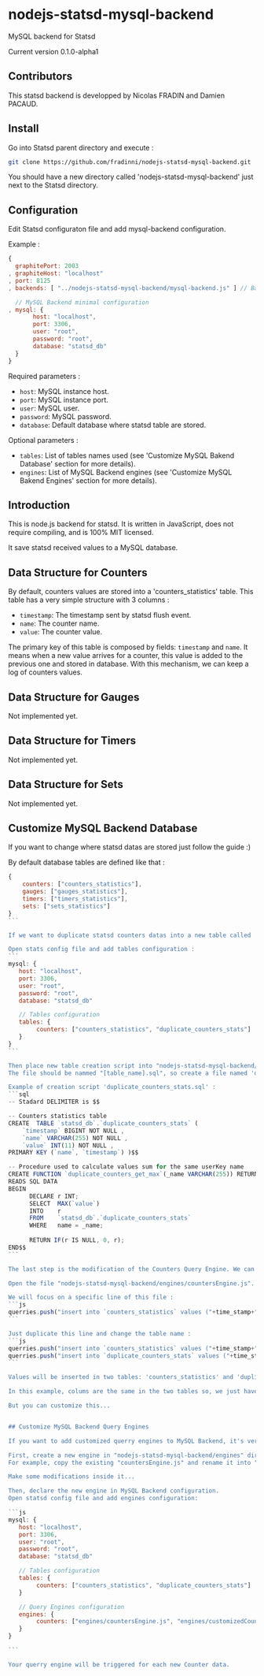 nodejs-statsd-mysql-backend
===========================

MySQL backend for Statsd

Current version 0.1.0-alpha1

## Contributors
This statsd backend is developped by Nicolas FRADIN and Damien PACAUD.

## Install
Go into Statsd parent directory and execute :
```bash
git clone https://github.com/fradinni/nodejs-statsd-mysql-backend.git
```
You should have a new directory called 'nodejs-statsd-mysql-backend' just next to the Statsd directory.

## Configuration
Edit Statsd configuraton file and add mysql-backend configuration.

Example :
```js
{
  graphitePort: 2003
, graphiteHost: "localhost"
, port: 8125
, backends: [ "../nodejs-statsd-mysql-backend/mysql-backend.js" ] // Backend MySQL

  // MySQL Backend minimal configuration
, mysql: { 
	   host: "localhost", 
	   port: 3306, 
	   user: "root", 
	   password: "root", 
	   database: "statsd_db"
  }
}
```

Required parameters :

* `host`: MySQL instance host.
* `port`: MySQL instance port. 
* `user`: MySQL user.
* `password`: MySQL password.
* `database`: Default database where statsd table are stored.

Optional parameters :

* `tables`: List of tables names used (see 'Customize MySQL Bakend Database' section for more details).
* `engines`: List of MySQL Backend engines (see 'Customize MySQL Bakend Engines' section for more details).


## Introduction
This is node.js backend for statsd. It is written in JavaScript, does not require compiling, and is 100% MIT licensed.

It save statsd received values to a MySQL database.


## Data Structure for Counters
By default, counters values are stored into a 'counters_statistics' table. This table has a very simple structure with 3 columns :
* `timestamp`: The timestamp sent by statsd flush event.
* `name`: The counter name.
* `value`: The counter value.

The primary key of this table is composed by fields: `timestamp` and `name`. It means when a new value arrives for a counter, this value is added to the previous one and stored in database. With this mechanism, we can keep a log of counters values.


## Data Structure for Gauges

Not implemented yet.


## Data Structure for Timers

Not implemented yet.


## Data Structure for Sets

Not implemented yet.


## Customize MySQL Backend Database

If you want to change where statsd datas are stored just follow the guide :)

By default database tables are defined like that :
````js
{
	counters: ["counters_statistics"],
	gauges: ["gauges_statistics"],
	timers: ["timers_statistics"],
	sets: ["sets_statistics"]
}
```

If we want to duplicate statsd counters datas into a new table called 'duplicate_counters_stats', we have to add new table name to counters tables list.

Open stats config file and add tables configuration :
```
mysql: { 
   host: "localhost", 
   port: 3306, 
   user: "root", 
   password: "root", 
   database: "statsd_db"

   // Tables configuration
   tables: {
   		counters: ["counters_statistics", "duplicate_counters_stats"]
   }
}
```

Then place new table creation script into "nodejs-statsd-mysql-backend/tables" directory.
The file should be nammed "[table_name].sql", so create a file named 'duplicate_counters_stats.sql'.

Example of creation script 'duplicate_counters_stats.sql' :
```sql
-- Stadard DELIMITER is $$

-- Counters statistics table
CREATE  TABLE `statsd_db`.`duplicate_counters_stats` (
    `timestamp` BIGINT NOT NULL ,
    `name` VARCHAR(255) NOT NULL ,
    `value` INT(11) NOT NULL ,
PRIMARY KEY (`name`, `timestamp`) )$$

-- Procedure used to calculate values sum for the same userKey name
CREATE FUNCTION `duplicate_counters_get_max`(_name VARCHAR(255)) RETURNS INT(11)
READS SQL DATA
BEGIN 
      DECLARE r INT;
      SELECT  MAX(`value`)
      INTO    r
      FROM    `statsd_db`.`duplicate_counters_stats`
      WHERE   name = _name;
      
      RETURN IF(r IS NULL, 0, r);
END$$
```

The last step is the modification of the Counters Query Engine. We can also create a new Query Engine but we will see how to do that in the next section.

Open the file "nodejs-statsd-mysql-backend/engines/countersEngine.js".

We will focus on a specific line of this file :
```js
querries.push("insert into `counters_statistics` values ("+time_stamp+", '"+userCounterName+"', counters_get_max(name) + "+counterValue+");");
```

Just duplicate this line and change the table name :
```js
querries.push("insert into `counters_statistics` values ("+time_stamp+", '"+userCounterName+"', counters_get_max(name) + "+counterValue+");");
querries.push("insert into `duplicate_counters_stats` values ("+time_stamp+", '"+userCounterName+"', duplicate_counters_get_max(name) + "+counterValue+");");
```

Values will be inserted in two tables: 'counters_statistics' and 'duplicate_counters_stats'.

In this example, colums are the same in the two tables so, we just have to change the table name.

But you can customize this...


## Customize MySQL Backend Query Engines

If you want to add customized querry engines to MySQL Backend, it's very simple.

First, create a new engine in "nodejs-statsd-mysql-backend/engines" directory.
For example, copy the existing "countersEngine.js" and rename it into "customizedCountersEngine.js".

Make some modifications inside it...

Then, declare the new engine in MySQL Backend configuration.
Open statsd config file and add engines configuration:

```js
mysql: { 
   host: "localhost", 
   port: 3306, 
   user: "root", 
   password: "root", 
   database: "statsd_db"

   // Tables configuration
   tables: {
   		counters: ["counters_statistics", "duplicate_counters_stats"]
   }

   // Query Engines configuration
   engines: {
   		counters: ["engines/countersEngine.js", "engines/customizedCountersEngine.js"]
   }
}

```

Your querry engine will be triggered for each new Counter data.

